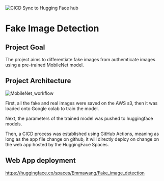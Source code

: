 ![CICD Sync to Hugging Face hub](https://github.com/Emmawang00/CICD_huggingface/actions/workflows/main.yml/badge.svg)


# Fake Image Detection

## Project Goal

The project aims to differentiate fake images from authemticate images using a pre-trained MobileNet model.

## Project Architecture

![MobileNet_workflow](https://user-images.githubusercontent.com/112578755/234439386-16ba6af4-93d8-4c65-a6ac-239cbbbd5ce1.jpg)

First, all the fake and real images were saved on the AWS s3, then it was loaded onto Google colab to train the model.

Next, the parameters of the trained model was pushed to huggingface models.

Then, a CICD process was established using GitHub Actions, meaning as long as the app file change on github, it will directly deploy on change on the web app hosted by the HuggingFace Spaces.

## Web App deployment

https://huggingface.co/spaces/Emmawang/Fake_image_detection

